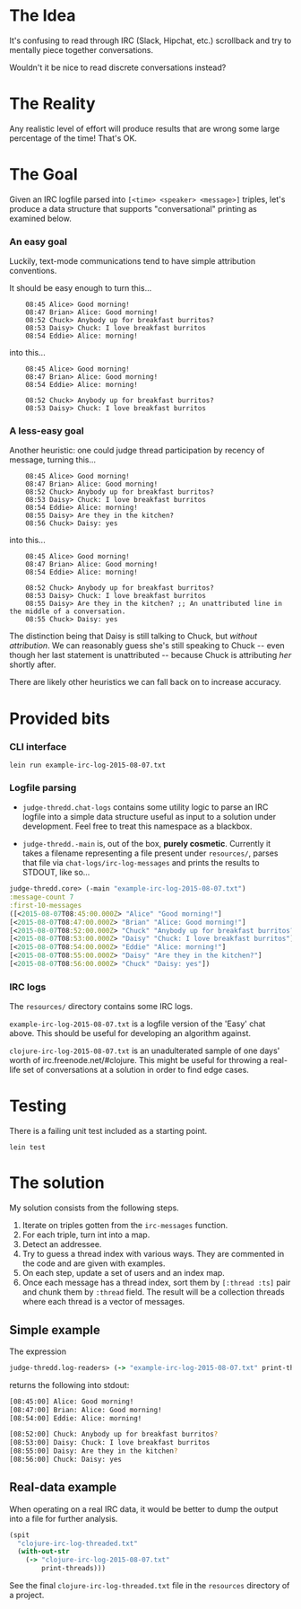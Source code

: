 # The Idea

It's confusing to read through IRC (Slack, Hipchat, etc.) scrollback and try to mentally piece together conversations.

Wouldn't it be nice to read discrete conversations instead?

# The Reality
Any realistic level of effort will produce results that are wrong some large percentage of the time! That's OK.

# The Goal

Given an IRC logfile parsed into `[<time> <speaker> <message>]`
triples, let's produce a data structure that
supports "conversational" printing as examined below.

### An easy goal

Luckily, text-mode communications tend to have simple attribution conventions.

It should be easy enough to turn this...

```
    08:45 Alice> Good morning!
    08:47 Brian> Alice: Good morning!
    08:52 Chuck> Anybody up for breakfast burritos?
    08:53 Daisy> Chuck: I love breakfast burritos
    08:54 Eddie> Alice: morning!
```

into this...

```
    08:45 Alice> Good morning!
    08:47 Brian> Alice: Good morning!
    08:54 Eddie> Alice: morning!

    08:52 Chuck> Anybody up for breakfast burritos?
    08:53 Daisy> Chuck: I love breakfast burritos
```

### A less-easy goal

Another heuristic: one could judge thread participation by recency of
message, turning this...

```
    08:45 Alice> Good morning!
    08:47 Brian> Alice: Good morning!
    08:52 Chuck> Anybody up for breakfast burritos?
    08:53 Daisy> Chuck: I love breakfast burritos
    08:54 Eddie> Alice: morning!
    08:55 Daisy> Are they in the kitchen?
    08:56 Chuck> Daisy: yes
```

into this...

```
    08:45 Alice> Good morning!
    08:47 Brian> Alice: Good morning!
    08:54 Eddie> Alice: morning!

    08:52 Chuck> Anybody up for breakfast burritos?
    08:53 Daisy> Chuck: I love breakfast burritos
    08:55 Daisy> Are they in the kitchen? ;; An unattributed line in the middle of a conversation.
    08:55 Chuck> Daisy: yes
```

The distinction being that Daisy is still talking to Chuck, but
*without attribution*. We can reasonably guess she's still speaking to
Chuck -- even though her last statement is unattributed -- because
Chuck is attributing *her* shortly after.

There are likely other heuristics we can fall back on to increase accuracy.


# Provided bits

### CLI interface

`lein run example-irc-log-2015-08-07.txt`

### Logfile parsing

- `judge-thredd.chat-logs` contains some utility logic to parse an IRC
logfile into a simple data structure useful as input to a solution
under development. Feel free to treat this namespace as a blackbox.

- `judge-thredd.-main` is, out of the box, **purely cosmetic**.
Currently it takes a filename representing a file present under
`resources/`, parses that file via `chat-logs/irc-log-messages` and
prints the results to STDOUT, like so...

```clojure
judge-thredd.core> (-main "example-irc-log-2015-08-07.txt")
:message-count 7
:first-10-messages
([<2015-08-07T08:45:00.000Z> "Alice" "Good morning!"]
[<2015-08-07T08:47:00.000Z> "Brian" "Alice: Good morning!"]
[<2015-08-07T08:52:00.000Z> "Chuck" "Anybody up for breakfast burritos?"]
[<2015-08-07T08:53:00.000Z> "Daisy" "Chuck: I love breakfast burritos"]
[<2015-08-07T08:54:00.000Z> "Eddie" "Alice: morning!"]
[<2015-08-07T08:55:00.000Z> "Daisy" "Are they in the kitchen?"]
[<2015-08-07T08:56:00.000Z> "Chuck" "Daisy: yes"])
```


### IRC logs
The `resources/` directory contains some IRC logs.

`example-irc-log-2015-08-07.txt` is a logfile version of the 'Easy'
chat above. This should be useful for developing an algorithm against.

`clojure-irc-log-2015-08-07.txt` is an unadulterated sample of one
days' worth of irc.freenode.net/#clojure. This might be useful for
throwing a real-life set of conversations at a solution in order to
find edge cases.


# Testing

There is a failing unit test included as a starting point.

`lein test`

# The solution

My solution consists from the following steps.

1. Iterate on triples gotten from the `irc-messages` function.
2. For each triple, turn int into a map.
3. Detect an addressee.
4. Try to guess a thread index with various ways. They are commented in the code
   and are given with examples.
5. On each step, update a set of users and an index map.
6. Once each message has a thread index, sort them by `[:thread :ts]` pair and
   chunk them by `:thread` field. The result will be a collection threads where
   each thread is a vector of messages.

## Simple example

The expression

```clojure
judge-thredd.log-readers> (-> "example-irc-log-2015-08-07.txt" print-threads)
```

returns the following into stdout:

```bash
[08:45:00] Alice: Good morning!
[08:47:00] Brian: Alice: Good morning!
[08:54:00] Eddie: Alice: morning!

[08:52:00] Chuck: Anybody up for breakfast burritos?
[08:53:00] Daisy: Chuck: I love breakfast burritos
[08:55:00] Daisy: Are they in the kitchen?
[08:56:00] Chuck: Daisy: yes
```

## Real-data example

When operating on a real IRC data, it would be better to dump the output into a
file for further analysis.

```clojure
(spit
  "clojure-irc-log-threaded.txt"
  (with-out-str
    (-> "clojure-irc-log-2015-08-07.txt"
        print-threads)))
```

See the final `clojure-irc-log-threaded.txt` file in the `resources` directory
of a project.
